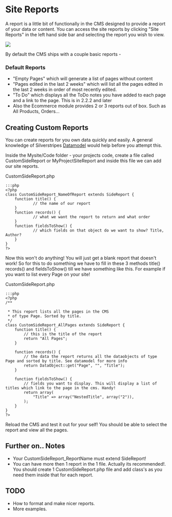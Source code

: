 # Site Reports

A report is a little bit of functionally in the CMS designed to provide a report of your data or content. You can access
the site reports by clicking "Site Reports" in the left hand side bar and selecting the report you wish to view.

![](images/sitereport.png) 

By default the CMS ships with a couple basic reports - 

### Default Reports

*  "Empty Pages" which will generate a list of pages without content 
*  "Pages edited in the last 2 weeks" which will list all the pages edited in the last 2 weeks in order of most recently
edited.
*  "To Do" which displays all the ToDo notes you have added to each page and a link to the page. This is in 2.2.2 and
later
*  Also the Ecommerce module provides 2 or 3 reports out of box. Such as All Products, Orders...

## Creating Custom Reports

You can create reports for you own data quickly and easily. A general knowledge of Silverstripes
[Datamodel](http://doc.silverstripe.com/doku.php?id=datamodel) would help before you attempt this. 

Inside the Mysite/Code folder - your projects code, create a file called CustomSideReport or MyProjectSiteReport and
inside this file we can add our site reports.

CustomSideReport.php 

	:::php
	<?php
	class CustomSideReport_NameOfReport extends SideReport {
		function title() {
	            // the name of our report
		}
		function records() {
	            // what we want the report to return and what order
		}
		function fieldsToShow() {
	            // which fields on that object do we want to show? Title, Author?
		}
	}
	?>


Now this won't do anything! You will just get a blank report that doesn't work! So for this to do something we have to
fill in these 3 methods title() records() and fieldsToShow() till we have something like this. For example if you want
to list every Page on your site!

CustomSideReport.php

	:::php
	<?php
	/** 
	
	 * This report lists all the pages in the CMS
	 * of type Page. Sorted by title.
	 */
	class CustomSideReport_AllPages extends SideReport {
		function title() {
	        // this is the title of the report
			return "All Pages";
		}
		
		function records() {
	        // the data the report returns all the dataobjects of type Page and sorted by title. See datamodel for more info
			return DataObject::get("Page", "", "Title");
		}
		
		function fieldsToShow() {
	        // fields you want to display. This will display a list of titles which link to the page in the cms. Handy!
			return array(
				"Title" => array("NestedTitle", array("2")),
			);
		}	
	}
	?>


Reload the CMS and test it out for your self! You should be able to select the report and view all the pages.

## Further on.. Notes

*  Your CustomSideReport_ReportName must extend SideReport!
*  You can have more then 1 report in the 1 file. Actually its recommended!. You should create 1 CustomSideReport.php
file and add class's as you need them inside that for each report.

## TODO

*  How to format and make nicer reports. 
*  More examples.




